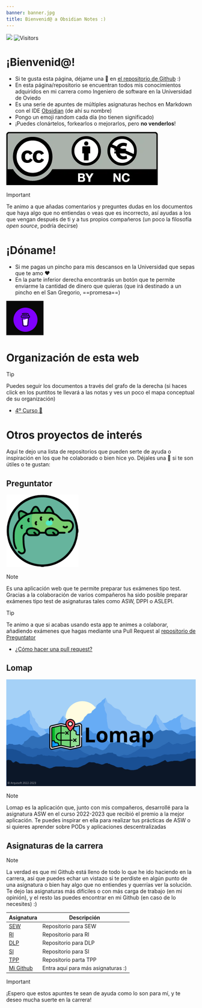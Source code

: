 ```yaml
---
banner: banner.jpg
title: Bienvenid@ a Obsidian Notes :)
---
```

![](https://img.shields.io/badge/Made%20with-Obsidian-blueviolet) ![Visitors](https://api.visitorbadge.io/api/daily?path=https%3A%2F%2Fgithub.com%2Fgitblanc%2FObsidian-Notes%2F&label=Visitors%20today&countColor=%2337d67a&style=plastic&labelStyle=upper)
# ¡Bienvenid@!

- Si te gusta esta página, déjame una 🌟 en [el repositorio de Github](https://github.com/gitblanc/Obsidian-Notes) :)
- En esta página/repositorio se encuentran todos mis conocimientos adquiridos en mi carrera como Ingeniero de software en la Universidad de Oviedo
- Es una serie de apuntes de múltiples asignaturas hechos en Markdown con el IDE [Obsidian](https://obsidian.md/) (de ahí su nombre)
- Pongo un emoji random cada día (no tienen significado)
- ¡Puedes clonártelos, forkearlos o mejorarlos, pero **no venderlos**!

![](img/Pasted%20image%2020240603230943.png)

>[!Important]
>Te animo a que añadas comentarios y preguntes dudas en los documentos que haya algo que no entiendas o veas que es incorrecto, así ayudas a los que vengan después de ti y a tus propios compañeros (un poco la filosofía *open source*, podría decirse)

# ¡Dóname!

- Si me pagas un pincho para mis descansos en la Universidad que sepas que te amo ❤
- En la parte inferior derecha encontrarás un botón que te permite enviarme la cantidad de dinero que quieras (que irá destinado a un pincho en el San Gregorio, ==promesa==)

![boton](img/Pasted%20image%2020240603231122.png)

# Organización de esta web

> [!Tip]
> Puedes seguir los documentos a través del grafo de la derecha (si haces click en los puntitos te llevará a las notas y ves un poco el mapa conceptual de su organización)

- [4º Curso 🦍](/docs/4%20Curso/organizacion.md)

# Otros proyectos de interés

Aquí te dejo una lista de repositorios que pueden serte de ayuda o inspiración en los que he colaborado o bien hice yo. Déjales una 🌟 si te son útiles o te gustan:

## Preguntator

![preguntator](img/Pasted%20image%2020240603235037.png)

>[!Note]
>Es una aplicación web que te permite preparar tus exámenes tipo test. Gracias a la colaboración de varios compañeros ha sido posible preparar exámenes tipo test de asignaturas tales como ASW, DPPI o ASLEPI.

>[!Tip]
>Te animo a que si acabas usando esta app te animes a colaborar, añadiendo exámenes que hagas mediante una Pull Request al [repositorio de Preguntator](https://github.com/gitblanc/Preguntator)
>- [¿Cómo hacer una pull request?](https://www.freecodecamp.org/espanol/news/como-hacer-tu-primer-pull-request-en-github/)

## Lomap

![lomap](https://raw.githubusercontent.com/Arquisoft/lomap_es5c/master/assets/LOMAP_presentation.png)

>[!Note]
>Lomap es la aplicación que, junto con mis compañeros, desarrollé para la asignatura ASW en el curso 2022-2023 que recibió el premio a la mejor aplicación. Te puedes inspirar en ella para realizar tus prácticas de ASW o si quieres aprender sobre PODs y aplicaciones descentralizadas

## Asignaturas de la carrera

>[!Note]
>La verdad es que mi Github está lleno de todo lo que he ido haciendo en la carrera, así que puedes echar un vistazo si te perdiste en algún punto de una asignatura o bien hay algo que no entiendes y querrías ver la solución. Te dejo las asignaturas más difíciles o con más carga de trabajo (en mi opinión), y el resto las puedes encontrar en mi Github (en caso de lo necesites) :)

| Asignatura                               | Descripción                        |
| ---------------------------------------- | ---------------------------------- |
| [SEW](https://github.com/gitblanc/SEW)   | Repositorio para SEW               |
| [RI](https://github.com/gitblanc/RI)     | Repositorio para RI                |
| [DLP](https://github.com/gitblanc/DLP)   | Repositorio para DLP               |
| [SI](https://github.com/gitblanc/SI)     | Repositorio para SI                |
| [TPP](https://github.com/gitblanc/TPP)   | Repositorio parta TPP              |
| [Mi Github](https://github.com/gitblanc) | Entra aquí para más asignaturas :) |

>[!Important]
>¡Espero que estos apuntes te sean de ayuda como lo son para mí, y te deseo mucha suerte en la carrera!


<script data-goatcounter="https://gitblanc-obsidian-notes.goatcounter.com/count" async src="//gc.zgo.at/count.js"></script>